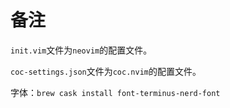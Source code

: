 # 备注

`init.vim`文件为`neovim`的配置文件。

`coc-settings.json`文件为`coc.nvim`的配置文件。

字体：`brew cask install font-terminus-nerd-font`
